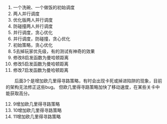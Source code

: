 1. 一个洗碗、一个做饭的初始调度
2. 两人并行调度
3. 优化版两人并行调度
4. 防碰撞两人并行调度
5. 并行调度，贪心优化
6. 并行调度，防碰撞，贪心优化
7. 初始策略，贪心优化
8. 5去掉玩家优先级，有的测试有神奇的效果
9. 修改8启发函数为曼哈顿距离
10. 修改5启发函数为曼哈顿距离
11. 修改7启发函数为曼哈顿距离

&emsp;&emsp;后面3个是增加欧几里得寻路策略，有时会出现卡死或掉进陷阱的现象，目前的架构无法修正这些bug。
但欧几里得寻路策略加快了移动速度，在某些关卡中能获取高分。

12. 9增加欧几里得寻路策略
13. 10增加欧几里得寻路策略
14. 11增加欧几里得寻路策略